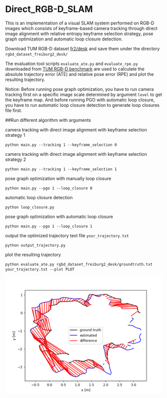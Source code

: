 # Direct_RGB-D_SLAM

This is an implementation of a visual SLAM system performed on RGB-D images which consists of keyframe-based camera tracking through direct image alignment with relative entropy keyframe selection strategy, pose graph optimization and automatic loop closure detection.

Download TUM RGB-D dataset [fr2/desk](https://vision.in.tum.de/data/datasets/rgbd-dataset/download) and save them under the directory `rgbd_dataset_freiburg2_desk/`

The evaluation tool scripts `evaluate_ate.py` and `evaluate_rpe.py` downloaded from [TUM RGB-D benchmark](https://vision.in.tum.de/data/datasets/rgbd-dataset/tools#evaluation) are used to calculate the absolute trajectory error (ATE) and relative pose error (RPE) and plot the resulting trajectory.

Notice: Before running pose graph optimization, you have to run camera tracking first on a specific image scale determined by argument `level` to get the keyframe map. And before running PGO with automatic loop closure, you have to run automatic loop closure detection to generate loop closures file first.

##Run different algorithm with arguments
 
camera tracking with direct image alignment with keyframe selection strategy 1
```commandline
python main.py --tracking 1 --keyframe_selection 0
``` 

camera tracking with direct image alignment with keyframe selection strategy 2
```commandline
python main.py --tracking 1 --keyframe_selection 1
``` 

pose graph optimization with manually loop closure
```commandline
python main.py --pgo 1 --loop_closure 0
``` 

automatic loop closure detection
```commandline
python loop_closure.py
```

pose graph optimization with automatic loop closure
```commandline
python main.py --pgo 1 --loop_closure 1
``` 

output the optimized trajectory text file `your_trajectory.txt`
```commandline
python output_trajectory.py
```

plot the resulting trajectory
```commandline
python evaluate_ate.py rgbd_dataset_freiburg2_desk/groundtruth.txt your_trajectory.txt --plot PLOT
```


![image](img/pose_op_level4_with_auto_lc.png)